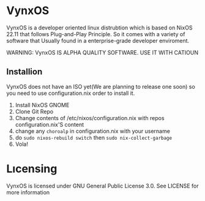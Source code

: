 # VynxOS
VynxOS is a developer oriented linux distrubtion which is based on NixOS 22.11 that follows Plug-and-Play Principle. So it comes with a variety of software that
Usually found in a enterprise-grade developer enviroment.

WARNING: VynxOS IS ALPHA QUALITY SOFTWARE. USE IT WITH CATIOUN

## Installion
VynxOS does not have an ISO yet(We are planning to release one soon) so you need to use configuration.nix order to install it.

1. Install NixOS GNOME
2. Clone Git Repo
3. Change contents of /etc/nixos/configuration.nix with repos configuration.nix'S content
4. change any ```choroalp``` in configuration.nix with your username 
5. do ```sudo nixos-rebuild switch``` then ```sudo nix-collect-garbage```
6. Vola!

# Lıcensing
VynxOS is licensed under GNU General Public License 3.0. See LICENSE for more information
